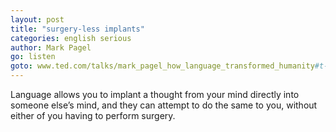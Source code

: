 ```yaml
---
layout: post
title: "surgery-less implants"
categories: english serious
author: Mark Pagel
go: listen
goto: www.ted.com/talks/mark_pagel_how_language_transformed_humanity#t-454949
---
```

Language allows you to implant a thought from your mind directly into someone else’s mind, and they can attempt to do the same to you, without either of you having to perform surgery.

